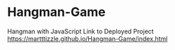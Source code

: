 # Hangman-Game
Hangman with JavaScript
Link to Deployed Project https://martttizzle.github.io/Hangman-Game/index.html
